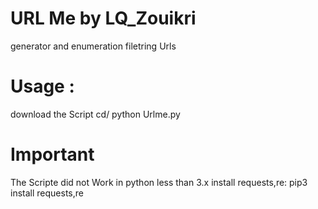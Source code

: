 
# URL Me by LQ_Zouikri

generator and enumeration filetring Urls

# Usage :
download the Script
cd/
python Urlme.py 
 
# Important
 The Scripte did not Work in python less than 3.x 
 install requests,re: pip3 install requests,re  

